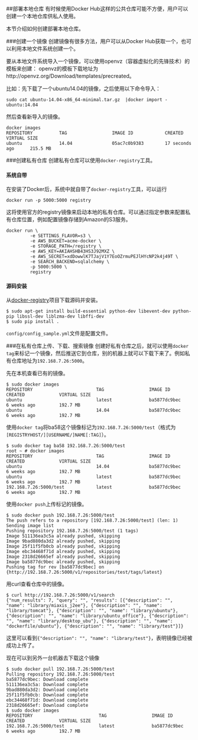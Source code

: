 ##部署本地仓库
有时候使用Docker Hub这样的公共仓库可能不方便，用户可以创建一个本地仓库供私人使用。

本节介绍如何创建部署本地仓库。

###创建一个镜像
创建镜像有很多方法，用户可以从Docker Hub获取一个，也可以利用本地文件系统创建一个。

要从本地文件系统导入一个镜像，可以使用openvz（容器虚拟化的先锋技术）的模板来创建：
openvz的模板下载地址为http://openvz.org/Download/templates/precreated。

比如：先下载了一个ubuntu14.04的镜像，之后使用以下命令导入：
```
sudo cat ubuntu-14.04-x86_64-minimal.tar.gz  |docker import - ubuntu:14.04
```
然后查看新导入的镜像。
```
docker images
REPOSITORY          TAG                 IMAGE ID            CREATED             VIRTUAL SIZE
ubuntu              14.04               05ac7c0b9383        17 seconds ago      215.5 MB
```


###创建私有仓库
创建私有仓库可以使用`docker-registry`工具。
#### 系统自带
在安装了Docker后，系统中就自带了`docker-registry`工具，可以运行
```
docker run -p 5000:5000 registry
```
这将使用官方的registry镜像来启动本地的私有仓库。可以通过指定参数来配置私有仓库位置，例如配置镜像存储到Amazon的S3服务。
```
docker run \
         -e SETTINGS_FLAVOR=s3 \
         -e AWS_BUCKET=acme-docker \
         -e STORAGE_PATH=/registry \
         -e AWS_KEY=AKIAHSHB43HS3J92MXZ \
         -e AWS_SECRET=xdDowwlK7TJajV1Y7EoOZrmuPEJlHYcNP2k4j49T \
         -e SEARCH_BACKEND=sqlalchemy \
         -p 5000:5000 \
         registry
````

#### 源码安装
从[docker-registry](https://github.com/docker/docker-registry)项目下载源码并安装。
```
$ sudo apt-get install build-essential python-dev libevent-dev python-pip libssl-dev liblzma-dev libffi-dev
$ sudo pip install .
```
`config/config_sample.yml`文件是配置文件。

###在私有仓库上传、下载、搜索镜像
创建好私有仓库之后，就可以使用`docker tag`来标记一个镜像，然后推送它到仓库，别的机器上就可以下载下来了。例如私有仓库地址为`192.168.7.26:5000`。

先在本机查看已有的镜像。
```
$ sudo docker images
REPOSITORY                        TAG                 IMAGE ID            CREATED             VIRTUAL SIZE
ubuntu                            latest              ba5877dc9bec        6 weeks ago         192.7 MB
ubuntu                            14.04               ba5877dc9bec        6 weeks ago         192.7 MB
```

使用`docker tag`将ba58这个镜像标记为`192.168.7.26:5000/test`（格式为`[REGISTRYHOST/][USERNAME/]NAME[:TAG]`）。
```
$ sudo docker tag ba58 192.168.7.26:5000/test
root ~ # docker images
REPOSITORY                        TAG                 IMAGE ID            CREATED             VIRTUAL SIZE
ubuntu                            14.04               ba5877dc9bec        6 weeks ago         192.7 MB
ubuntu                            latest              ba5877dc9bec        6 weeks ago         192.7 MB
192.168.7.26:5000/test            latest              ba5877dc9bec        6 weeks ago         192.7 MB
```
使用`docker push`上传标记的镜像。
```
$ sudo docker push 192.168.7.26:5000/test
The push refers to a repository [192.168.7.26:5000/test] (len: 1)
Sending image list
Pushing repository 192.168.7.26:5000/test (1 tags)
Image 511136ea3c5a already pushed, skipping
Image 9bad880da3d2 already pushed, skipping
Image 25f11f5fb0cb already pushed, skipping
Image ebc34468f71d already pushed, skipping
Image 2318d26665ef already pushed, skipping
Image ba5877dc9bec already pushed, skipping
Pushing tag for rev [ba5877dc9bec] on {http://192.168.7.26:5000/v1/repositories/test/tags/latest}
```
用curl查看仓库中的镜像。
```
$ curl http://192.168.7.26:5000/v1/search
{"num_results": 7, "query": "", "results": [{"description": "", "name": "library/miaxis_j2ee"}, {"description": "", "name": "library/tomcat"}, {"description": "", "name": "library/ubuntu"}, {"description": "", "name": "library/ubuntu_office"}, {"description": "", "name": "library/desktop_ubu"}, {"description": "", "name": "dockerfile/ubuntu"}, {"description": "", "name": "library/test"}]}
```
这里可以看到`{"description": "", "name": "library/test"}`，表明镜像已经被成功上传了。

现在可以到另外一台机器去下载这个镜像
```
$ sudo docker pull 192.168.7.26:5000/test
Pulling repository 192.168.7.26:5000/test
ba5877dc9bec: Download complete
511136ea3c5a: Download complete
9bad880da3d2: Download complete
25f11f5fb0cb: Download complete
ebc34468f71d: Download complete
2318d26665ef: Download complete
$ sudo docker images
REPOSITORY                         TAG                 IMAGE ID            CREATED             VIRTUAL SIZE
192.168.7.26:5000/test             latest              ba5877dc9bec        6 weeks ago         192.7 MB
```

